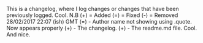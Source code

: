 This is a changelog, where I log changes or changes that have been previously logged. Cool.
N.B (+) = Added (=) = Fixed (-) = Removed
28/02/2017 22:07 (ish) GMT
(=) - Author name not showing using .quote. Now appears properly
(+) - The changelog.
(+) - The readme.md file.
Cool. And nice.
